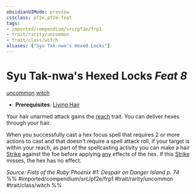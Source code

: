 ```yaml
---
obsidianUIMode: preview
cssclass: pf2e,pf2e-feat
tags:
- imported/compendium/src/pf2e/frp1
- trait/rarity/uncommon
- trait/class/witch
aliases: ["Syu Tak-nwa's Hexed Locks"]
---
```

# Syu Tak-nwa's Hexed Locks  *Feat 8*  
[uncommon](uncommon.md)  [witch](rules/traits/witch-apg.md)  

- **Prerequisites**: [Living Hair](living-hair-apg.md)

Your hair unarmed attack gains the [reach](reach.md) trait. You can deliver hexes through your hair.

When you successfully cast a hex focus spell that requires 2 or more actions to cast and that doesn't require a spell attack roll, if your target is within your reach, as part of the spellcasting activity you can make a hair [Strike](strike.md) against the foe before applying [any](any-b1.md) effects of the hex. If this [Strike](strike.md) misses, the hex has no effect.

*Source: Fists of the Ruby Phoenix #1: Despair on Danger Island p. 74*  
%% #imported/compendium/src/pf2e/frp1 #trait/rarity/uncommon #trait/class/witch %%